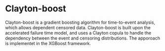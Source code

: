 # Clayton-boost
Clayton-boost is a gradient boosting algorithm for time-to-event analysis, which allows dependent censored data. Clayton-boost is built upon the accelerated failure time model, and uses a Clayton copula to handle the dependency between the event and censoring distributions. The apporoach is implementet in the XGBoost framework.
